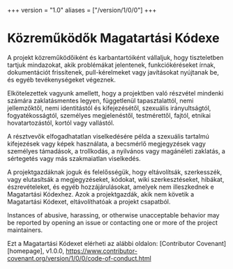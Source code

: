 +++
version = "1.0"
aliases = ["/version/1/0/0"]
+++

# Közreműködők Magatartási Kódexe

A projekt közreműködőiként és karbantartóiként vállaljuk, hogy tiszteletben tartjuk mindazokat, akik problémákat jelentenek, funkciókéréseket írnak, dokumentációt frissítenek, pull-kérelmeket vagy javításokat nyújtanak be, és egyéb tevékenységeket végeznek.

Elkötelezettek vagyunk amellett, hogy a projektben való részvétel mindenki számára zaklatásmentes legyen, függetlenül tapasztalattól,  nemi jellemzőktől, nemi identitástól és kifejezésétől, szexuális irányultságtól, fogyatékosságtól, személyes megjelenéstől, testmérettől, fajtól, etnikai hovatartozástól, kortól vagy vallástól.

A résztvevők elfogadhatatlan viselkedésére példa a szexuális tartalmú kifejezések vagy képek használata, a becsmérlő megjegyzések vagy személyes támadások, a trollkodás, a nyilvános vagy magánéleti zaklatás, a sértegetés vagy más szakmaiatlan viselkedés.

A projektgazdáknak joguk és felelősségük, hogy eltávolítsák, szerkesszék, vagy elutasítsák a megjegyzéseket, kódokat, wiki szerkesztéseket, hibákat, észrevételeket, és egyéb hozzájárulásokat, amelyek nem illeszkednek e Magatartási Kódexhez. Azok a projektgazdák, akik nem követik a Magatartási Kódexet, eltávolíthatóak a projekt csapatból.

Instances of abusive, harassing, or otherwise unacceptable behavior may be reported by opening an issue or contacting one or more of the project maintainers.

Ezt a Magatartási Kódexet elérheti az alábbi oldalon: [Contributor Covenant][homepage], v1.0.0, https://www.contributor-covenant.org/version/1/0/0/code-of-conduct.html